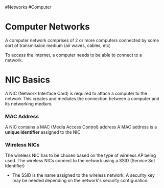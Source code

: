 #Networks #Computer 
# Computer Networks
A computer network comprises of 2 or more computers connected by some sort of transmission medium (air waves, cables, etc)

To access the internet, a computer needs to be able to connect to a network.

# NIC Basics
A NIC (Network Interface Card) is required to attach a computer to the network
This creates and mediates the connection between a computer and its networking medium. 

### MAC Address
A NIC contains a MAC (Media Access Control) address
A MAC address is a **unique identifier** assigned to the NIC

### Wireless NICs
The wireless NIC has to be chosen based on the type of wireless AP being used.
The wireless NICs connect to the network using a SSID (Service Set Identifier)
- The SSID is the name assigned to the wireless network.
A security key may be needed depending on the network's security configuration.